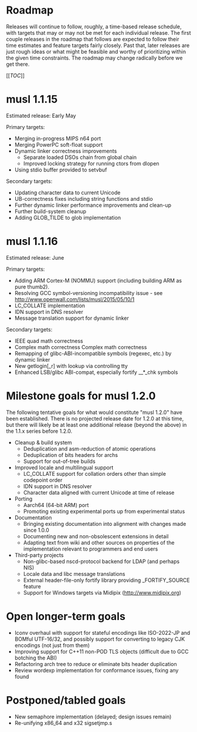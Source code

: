 # Roadmap

Releases will continue to follow, roughly, a time-based release schedule, with
targets that may or may not be met for each individual release. The first couple
releases in the roadmap that follows are expected to follow their time estimates
and feature targets fairly closely. Past that, later releases are just rough
ideas or what might be feasible and worthy of prioritizing within the given time
constraints. The roadmap may change radically before we get there.

[[_TOC_]]

# musl 1.1.15

Estimated release: Early May

Primary targets:

- Merging in-progress MIPS n64 port
- Merging PowerPC soft-float support
- Dynamic linker correctness improvements
    - Separate loaded DSOs chain from global chain
    - Improved locking strategy for running ctors from dlopen
- Using stdio buffer provided to setvbuf

Secondary targets:

- Updating character data to current Unicode
- UB-correctness fixes including string functions and stdio
- Further dynamic linker performance improvements and clean-up
- Further build-system cleanup
- Adding GLOB_TILDE to glob implementation

# musl 1.1.16

Estimated release: June

Primary targets:

- Adding ARM Cortex-M (NOMMU) support (including building ARM as pure thumb2).
- Resolving GCC symbol-versioning incompatibility issue - see
  <http://www.openwall.com/lists/musl/2015/05/10/1>
- LC_COLLATE implementation
- IDN support in DNS resolver
- Message translation support for dynamic linker

Secondary targets:

- IEEE quad math correctness
- Complex math correctness Complex math correctness
- Remapping of glibc-ABI-incompatible symbols (regexec, etc.) by dynamic linker
- New getlogin[_r] with lookup via controlling tty
- Enhanced LSB/glibc ABI-compat, especially fortify __*_chk symbols

# Milestone goals for musl 1.2.0

The following tentative goals for what would constitute "musl 1.2.0" have been
established. There is no projected release date for 1.2.0 at this time, but
there will likely be at least one additional release (beyond the above) in the
1.1.x series before 1.2.0.

- Cleanup & build system
    - Deduplication and asm-reduction of atomic operations
    - Deduplication of bits headers for archs
    - Support for out-of-tree builds
- Improved locale and multilingual support
    - LC_COLLATE support for collation orders other than simple codepoint order
    - IDN support in DNS resolver
    - Character data aligned with current Unicode at time of release
- Porting
    - Aarch64 (64-bit ARM) port
    - Promoting existing experimental ports up from experimental status
- Documentation
    - Bringing existing documentation into alignment with changes made since
      1.0.0
    - Documenting new and non-obsolescent extensions in detail
    - Adapting text from wiki and other sources on properties of the
      implementation relevant to programmers and end users
- Third-party projects
    - Non-glibc-based nscd-protocol backend for LDAP (and perhaps NIS)
    - Locale data and libc message translations
    - External header-file-only fortify library providing _FORTIFY_SOURCE
      feature
    - Support for Windows targets via Midipix (<http://www.midipix.org>)

# Open longer-term goals

- Iconv overhaul with support for stateful encodings like ISO-2022-JP and BOMful
  UTF-16/32, and possibly support for converting to legacy CJK encodings (not
  just from them)
- Improving support for C++11 non-POD TLS objects (difficult due to GCC botching
  the ABI)
- Refactoring arch tree to reduce or eliminate bits header duplication
- Review wordexp implementation for conformance issues, fixing any found

# Postponed/tabled goals

- New semaphore implementation (delayed; design issues remain)
- Re-unifying x86_64 and x32 sigsetjmp.s

